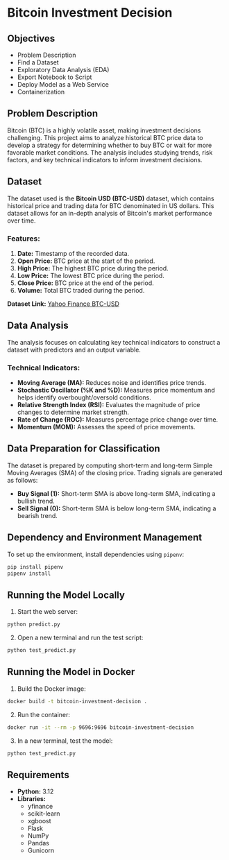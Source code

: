 # Bitcoin Investment Decision

## Objectives
- Problem Description
- Find a Dataset
- Exploratory Data Analysis (EDA)
- Export Notebook to Script
- Deploy Model as a Web Service
- Containerization

## Problem Description
Bitcoin (BTC) is a highly volatile asset, making investment decisions challenging. This project aims to analyze historical BTC price data to develop a strategy for determining whether to buy BTC or wait for more favorable market conditions. The analysis includes studying trends, risk factors, and key technical indicators to inform investment decisions.

## Dataset
The dataset used is the **Bitcoin USD (BTC-USD)** dataset, which contains historical price and trading data for BTC denominated in US dollars. This dataset allows for an in-depth analysis of Bitcoin's market performance over time.

### Features:
1. **Date:** Timestamp of the recorded data.
2. **Open Price:** BTC price at the start of the period.
3. **High Price:** The highest BTC price during the period.
4. **Low Price:** The lowest BTC price during the period.
5. **Close Price:** BTC price at the end of the period.
6. **Volume:** Total BTC traded during the period.

**Dataset Link:** [Yahoo Finance BTC-USD](https://finance.yahoo.com/quote/BTC-USD/history?p=BTC-USD&guccounter=1)

## Data Analysis
The analysis focuses on calculating key technical indicators to construct a dataset with predictors and an output variable.

### Technical Indicators:
- **Moving Average (MA):** Reduces noise and identifies price trends.
- **Stochastic Oscillator (%K and %D):** Measures price momentum and helps identify overbought/oversold conditions.
- **Relative Strength Index (RSI):** Evaluates the magnitude of price changes to determine market strength.
- **Rate of Change (ROC):** Measures percentage price change over time.
- **Momentum (MOM):** Assesses the speed of price movements.

## Data Preparation for Classification
The dataset is prepared by computing short-term and long-term Simple Moving Averages (SMA) of the closing price. Trading signals are generated as follows:
- **Buy Signal (1):** Short-term SMA is above long-term SMA, indicating a bullish trend.
- **Sell Signal (0):** Short-term SMA is below long-term SMA, indicating a bearish trend.

## Dependency and Environment Management
To set up the environment, install dependencies using `pipenv`:
```sh
pip install pipenv
pipenv install
```

## Running the Model Locally
1. Start the web server:
```sh
python predict.py
```
2. Open a new terminal and run the test script:
```sh
python test_predict.py
```

## Running the Model in Docker
1. Build the Docker image:
```sh
docker build -t bitcoin-investment-decision .
```
2. Run the container:
```sh
docker run -it --rm -p 9696:9696 bitcoin-investment-decision
```
3. In a new terminal, test the model:
```sh
python test_predict.py
```

## Requirements
- **Python:** 3.12
- **Libraries:**
  - yfinance
  - scikit-learn
  - xgboost
  - Flask
  - NumPy
  - Pandas
  - Gunicorn

